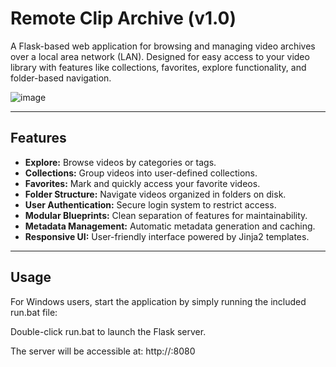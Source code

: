 # Remote Clip Archive (v1.0)

A Flask-based web application for browsing and managing video archives over a local area network (LAN). Designed for easy access to your video library with features like collections, favorites, explore functionality, and folder-based navigation.

![image](https://github.com/user-attachments/assets/50faec37-53d7-46ec-804e-38afe5740b98)


---

## Features

- **Explore:** Browse videos by categories or tags.
- **Collections:** Group videos into user-defined collections.
- **Favorites:** Mark and quickly access your favorite videos.
- **Folder Structure:** Navigate videos organized in folders on disk.
- **User Authentication:** Secure login system to restrict access.
- **Modular Blueprints:** Clean separation of features for maintainability.
- **Metadata Management:** Automatic metadata generation and caching.
- **Responsive UI:** User-friendly interface powered by Jinja2 templates.

---

## Usage
For Windows users, start the application by simply running the included run.bat file:

Double-click run.bat to launch the Flask server.

The server will be accessible at:
http://<your-lan-ip>:8080
